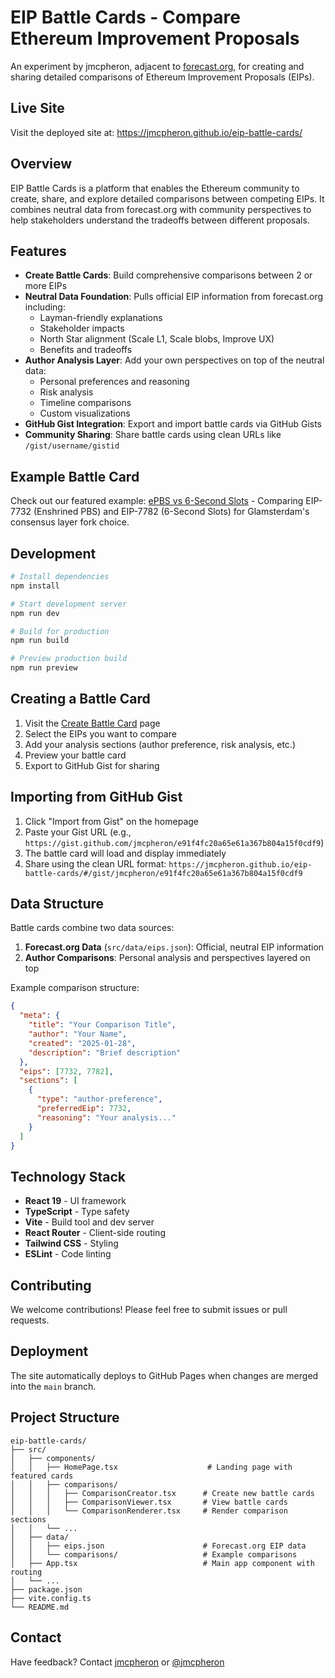 # EIP Battle Cards - Compare Ethereum Improvement Proposals

An experiment by jmcpheron, adjacent to [forecast.org](https://forecast.org), for creating and sharing detailed comparisons of Ethereum Improvement Proposals (EIPs).

## Live Site

Visit the deployed site at: https://jmcpheron.github.io/eip-battle-cards/

## Overview

EIP Battle Cards is a platform that enables the Ethereum community to create, share, and explore detailed comparisons between competing EIPs. It combines neutral data from forecast.org with community perspectives to help stakeholders understand the tradeoffs between different proposals.

## Features

- **Create Battle Cards**: Build comprehensive comparisons between 2 or more EIPs
- **Neutral Data Foundation**: Pulls official EIP information from forecast.org including:
  - Layman-friendly explanations
  - Stakeholder impacts
  - North Star alignment (Scale L1, Scale blobs, Improve UX)
  - Benefits and tradeoffs
- **Author Analysis Layer**: Add your own perspectives on top of the neutral data:
  - Personal preferences and reasoning
  - Risk analysis
  - Timeline comparisons
  - Custom visualizations
- **GitHub Gist Integration**: Export and import battle cards via GitHub Gists
- **Community Sharing**: Share battle cards using clean URLs like `/gist/username/gistid`

## Example Battle Card

Check out our featured example: [ePBS vs 6-Second Slots](https://jmcpheron.github.io/eip-battle-cards/#/compare/example) - Comparing EIP-7732 (Enshrined PBS) and EIP-7782 (6-Second Slots) for Glamsterdam's consensus layer fork choice.

## Development

```bash
# Install dependencies
npm install

# Start development server
npm run dev

# Build for production
npm run build

# Preview production build
npm run preview
```

## Creating a Battle Card

1. Visit the [Create Battle Card](https://jmcpheron.github.io/eip-battle-cards/#/compare/new) page
2. Select the EIPs you want to compare
3. Add your analysis sections (author preference, risk analysis, etc.)
4. Preview your battle card
5. Export to GitHub Gist for sharing

## Importing from GitHub Gist

1. Click "Import from Gist" on the homepage
2. Paste your Gist URL (e.g., `https://gist.github.com/jmcpheron/e91f4fc20a65e61a367b804a15f0cdf9`)
3. The battle card will load and display immediately
4. Share using the clean URL format: `https://jmcpheron.github.io/eip-battle-cards/#/gist/jmcpheron/e91f4fc20a65e61a367b804a15f0cdf9`

## Data Structure

Battle cards combine two data sources:

1. **Forecast.org Data** (`src/data/eips.json`): Official, neutral EIP information
2. **Author Comparisons**: Personal analysis and perspectives layered on top

Example comparison structure:
```json
{
  "meta": {
    "title": "Your Comparison Title",
    "author": "Your Name",
    "created": "2025-01-28",
    "description": "Brief description"
  },
  "eips": [7732, 7782],
  "sections": [
    {
      "type": "author-preference",
      "preferredEip": 7732,
      "reasoning": "Your analysis..."
    }
  ]
}
```

## Technology Stack

- **React 19** - UI framework
- **TypeScript** - Type safety
- **Vite** - Build tool and dev server
- **React Router** - Client-side routing
- **Tailwind CSS** - Styling
- **ESLint** - Code linting

## Contributing

We welcome contributions! Please feel free to submit issues or pull requests.

## Deployment

The site automatically deploys to GitHub Pages when changes are merged into the `main` branch.

## Project Structure

```
eip-battle-cards/
├── src/
│   ├── components/
│   │   ├── HomePage.tsx                    # Landing page with featured cards
│   │   ├── comparisons/
│   │   │   ├── ComparisonCreator.tsx      # Create new battle cards
│   │   │   ├── ComparisonViewer.tsx       # View battle cards
│   │   │   └── ComparisonRenderer.tsx     # Render comparison sections
│   │   └── ...
│   ├── data/
│   │   ├── eips.json                      # Forecast.org EIP data
│   │   └── comparisons/                   # Example comparisons
│   ├── App.tsx                            # Main app component with routing
│   └── ...
├── package.json
├── vite.config.ts
└── README.md
```

## Contact

Have feedback? Contact [jmcpheron](mailto:jmcpheron@ethereum.org) or [@jmcpheron](https://x.com/jmcpheron)